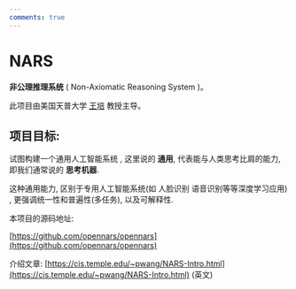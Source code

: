 ```yaml
---
comments: true
---
```

# NARS

**非公理推理系统** ( Non-Axiomatic Reasoning System )。

此项目由美国天普大学 [王培](https://cis.temple.edu/~pwang/ "王培") 教授主导。

## 项目目标:

试图构建一个通用人工智能系统 , 这里说的 **通用**, 代表能与人类思考比肩的能力, 即我们通常说的 **思考机器**.

这种通用能力, 区别于专用人工智能系统(如 人脸识别 语音识别等等深度学习应用) , 更强调统一性和普遍性(多任务), 以及可解释性.

本项目的源码地址:

[https://github.com/opennars/opennars](https://github.com/opennars/opennars)

介绍文章: [https://cis.temple.edu/~pwang/NARS-Intro.html](https://cis.temple.edu/~pwang/NARS-Intro.html) (英文)
